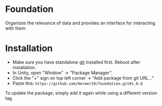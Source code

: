 # Foundation

Organizes the relevance of data and provides an interface for interacting with them

# Installation

* Make sure you have standalone [git](https://git-scm.com/downloads) installed first. Reboot after installation.
* In Unity, open "Window" -> "Package Manager".
* Click the "+" sign on top left corner -> "Add package from git URL..."
* Paste this: `https://github.com/Hermer29/foundation.git#1.0.0`

To update the package, simply add it again while using a different version tag
